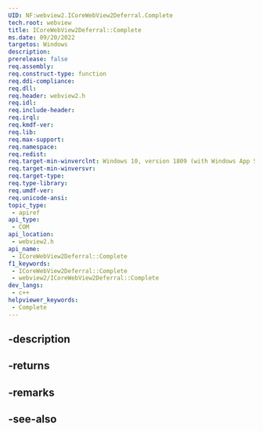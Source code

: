 ```yaml
---
UID: NF:webview2.ICoreWebView2Deferral.Complete
tech.root: webview
title: ICoreWebView2Deferral::Complete
ms.date: 09/20/2022
targetos: Windows
description: 
prerelease: false
req.assembly: 
req.construct-type: function
req.ddi-compliance: 
req.dll: 
req.header: webview2.h
req.idl: 
req.include-header: 
req.irql: 
req.kmdf-ver: 
req.lib: 
req.max-support: 
req.namespace: 
req.redist: 
req.target-min-winverclnt: Windows 10, version 1809 (with Windows App SDK 1.1 or later)
req.target-min-winversvr: 
req.target-type: 
req.type-library: 
req.umdf-ver: 
req.unicode-ansi: 
topic_type:
 - apiref
api_type:
 - COM
api_location:
 - webview2.h
api_name:
 - ICoreWebView2Deferral::Complete
f1_keywords:
 - ICoreWebView2Deferral::Complete
 - webview2/ICoreWebView2Deferral::Complete
dev_langs:
 - c++
helpviewer_keywords:
 - Complete
---
```


## -description

## -returns

## -remarks

## -see-also

